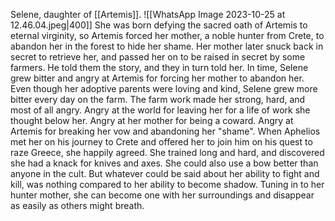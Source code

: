 Selene, daughter of [[Artemis]].
![[WhatsApp Image 2023-10-25 at 12.46.04.jpeg|400]]
She was born defying the sacred oath of Artemis to eternal virginity, so Artemis forced her mother, a noble hunter from Crete, to abandon her in the forest to hide her shame.
Her mother later snuck back in secret to retrieve her, and passed her on to be raised in secret by some farmers.
He told them the story, and they in turn told her. In time, Selene grew bitter and angry at Artemis for forcing her mother to abandon her.
Even though her adoptive parents were loving and kind, Selene grew more bitter every day on the farm.
The farm work made her strong, hard, and most of all angry.
Angry at the world for leaving her for a life of work she thought below her.
Angry at her mother for being a coward.
Angry at Artemis for breaking her vow and abandoning her "shame".
When Aphelios met her on his journey to Crete and offered her to join him on his quest to raze Greece, she happily agreed.
She trained long and hard, and discovered she had a knack for knives and axes. 
She could also use a bow better than anyone in the cult. 
But whatever could be said about her ability to fight and kill, was nothing compared to her ability to become shadow.
Tuning in to her hunter mother, she can become one with her surroundings and disappear as easily as others might breath.